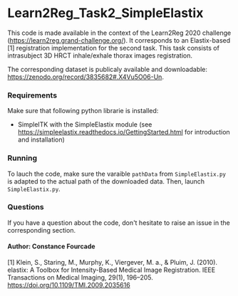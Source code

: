 # Learn2Reg_Task2_SimpleElastix

This code is made available in the context of the Learn2Reg 2020 challenge (https://learn2reg.grand-challenge.org/).
It corresponds to an Elastix-based [1] registration implementation for the second task. This task consists of intrasubject 3D HRCT inhale/exhale thorax images registration.

The corresponding dataset is publicaly available and downloadable: https://zenodo.org/record/3835682#.X4Vu5O06-Un.

### Requirements
Make sure that following python librarie is installed:
- SimpleITK with the SimpleElastix module (see https://simpleelastix.readthedocs.io/GettingStarted.html for introduction and installation)

### Running
To lauch the code, make sure the varaible `pathData` from `SimpleElastix.py` is adapted to the actual path of the downloaded data.
Then, launch `SimpleElastix.py`.

### Questions
If you have a question about the code, don't hesitate to raise an issue in the corresponding section. 

#### Author: Constance Fourcade


[1] Klein, S., Staring, M., Murphy, K., Viergever, M. a., & Pluim, J. (2010). elastix: A Toolbox for Intensity-Based Medical Image Registration. IEEE Transactions on Medical Imaging, 29(1), 196–205. https://doi.org/10.1109/TMI.2009.2035616
